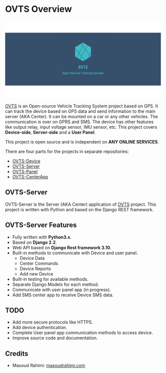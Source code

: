# OVTS Overview

![OVTS](./screenshots/banner.png)

[OVTS](https://github.com/Open-VTS) is an Open-source Vehicle Tracking System project based on GPS. It can track the device based on GPS data and send information to the main server (AKA Center). It can be mounted on a car or any other vehicles. The communication is over on GPRS and SMS. The device has other features like output relay, input voltage sensor, IMU sensor, etc. This project covers **Device-side**, **Server-side** and a **User Panel**.

This project is open source and is independent on **ANY ONLINE SERVICES**.

There are four parts for the projects in separate repositories:

* [OVTS-Device](https://github.com/Open-VTS/OVTS-Device)
* [OVTS-Server](https://github.com/Open-VTS/OVTS-Server)
* [OVTS-Panel](https://github.com/Open-VTS/OVTS-Panel)
* [OVTS-CenterApp](https://github.com/Open-VTS/OVTS-CenterApp)

## OVTS-Server

OVTS-Server is the Server (AKA Center) application of [OVTS](https://github.com/Open-VTS) project. This project is written with Python and based on the Django REST framework.

## OVTS-Server Features

* Fully written with **Python3.x**.
* Based on **Django 2.2**.
* Web API based on **Django Rest framework 3.10**.
* Built-in methods to communicate with Device and user panel.
  * Device Data
  * Center Commands
  * Device Reports
  * Add new Device
* Built-in testing for available methods.
* Separate Django Models for each method.
* Communicate with user panel app (in progress).
* Add SMS center app to receive Device SMS data.

## TODO

* Add more secure protocols like HTTPS.
* Add device authentication.
* Complete User panel app communication methods to access device.
* Improve source code and documentation.

## Credits

* Masoud Rahimi: [masoudrahimi.com](http://masoudrahimi.com)
